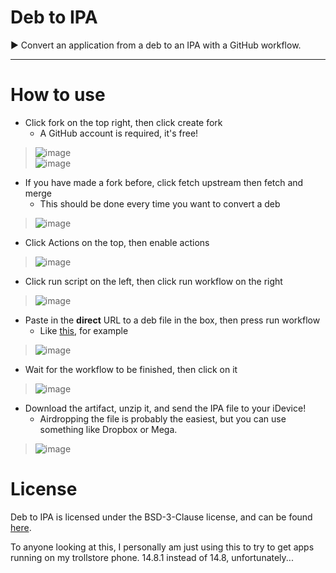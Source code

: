 # Deb to IPA

▶️ Convert an application from a deb to an IPA with a GitHub workflow.

---

# How to use

* Click fork on the top right, then click create fork
   * A GitHub account is required, it's free!
> ![image](https://user-images.githubusercontent.com/18669106/180668388-fea832be-dd8d-4387-bb00-64637ec8c4a5.png)\
> ![image](https://user-images.githubusercontent.com/18669106/180667994-4f5e257d-a701-43a3-9613-f860c3990f44.png)

* If you have made a fork before, click fetch upstream then fetch and merge
   * This should be done every time you want to convert a deb
> ![image](https://user-images.githubusercontent.com/18669106/180668039-895bf508-34ba-4f68-84c2-9dd86b068efa.png)

* Click Actions on the top, then enable actions
> ![image](https://user-images.githubusercontent.com/18669106/180668059-cbfb4099-e40c-4828-b505-1532c6ae326f.png)

* Click run script on the left, then click run workflow on the right
> ![image](https://user-images.githubusercontent.com/18669106/180668091-29077082-8738-4b00-85a2-93b24c97b1b4.png)

* Paste in the **direct** URL to a deb file in the box, then press run workflow
   * Like [this](https://github.com/D0m0/CocoaTop/releases/download/2.2.3/ru.domo.cocoatop64_2.2.3_iphoneos-arm.deb), for example
> ![image](https://user-images.githubusercontent.com/18669106/180668191-318d1098-fa80-4e34-ab69-94e02df56975.png)

* Wait for the workflow to be finished, then click on it
> ![image](https://user-images.githubusercontent.com/18669106/180668274-44ec62d7-0be2-47c7-a8ac-ed19fb5e4c5f.png)

* Download the artifact, unzip it, and send the IPA file to your iDevice!
   * Airdropping the file is probably the easiest, but you can use something like Dropbox or Mega.
> ![image](https://user-images.githubusercontent.com/18669106/180668328-12083245-2ef8-43e1-8622-42acbe6dc33c.png)

# License

Deb to IPA is licensed under the BSD-3-Clause license, and can be found [here](https://github.com/itsnebulalol/deb-to-ipa/blob/main/LICENSE).

To anyone looking at this, I personally am just using this to try to get apps running on my trollstore phone. 14.8.1 instead of 14.8, unfortunately...
